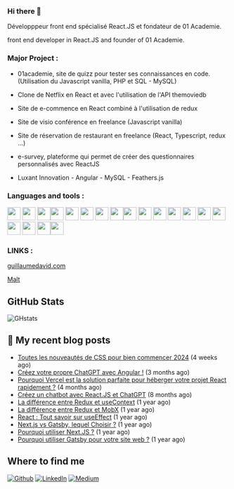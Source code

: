 ### Hi there 👋


Développpeur front end spécialisé React.JS et fondateur de 01 Academie.

front end developer in React.JS and founder of 01 Academie.

### Major Project :

 - 01academie, site de quizz pour tester ses connaissances en code. (Utilisation du Javascript vanilla, PHP et SQL - MySQL)

 - Clone de Netflix en React et avec l'utilisation de l'API themoviedb

 - Site de e-commence en React combiné à l'utilisation de redux
 
 - Site de visio conférence en freelance (Javascript vanilla)
 
 - Site de réservation de restaurant en freelance (React, Typescript, redux ...)
 
 - e-survey, plateforme qui permet de créer des questionnaires personnalisés avec ReactJS

 - Luxant Innovation - Angular - MySQL - Feathers.js

### Languages and tools :

<img src="https://cdn.jsdelivr.net/gh/devicons/devicon/icons/git/git-plain-wordmark.svg" width="30px"/>  <img src="https://cdn.jsdelivr.net/gh/devicons/devicon/icons/html5/html5-original.svg" width="30px"/>  <img src="https://cdn.jsdelivr.net/gh/devicons/devicon/icons/css3/css3-original.svg" width="30px"/><img src="https://cdn.jsdelivr.net/gh/devicons/devicon/icons/sass/sass-original.svg" width="30px"/>  <img src="https://cdn.jsdelivr.net/gh/devicons/devicon/icons/javascript/javascript-plain.svg" width="30px"/>  <img src="https://cdn.jsdelivr.net/gh/devicons/devicon/icons/typescript/typescript-original.svg" width="30px"/>  <img src="https://cdn.jsdelivr.net/gh/devicons/devicon/icons/react/react-original.svg" width="30px"/> <img src="https://cdn.jsdelivr.net/gh/devicons/devicon/icons/nextjs/nextjs-original-wordmark.svg" width="30px"/><img src="https://cdn.jsdelivr.net/gh/devicons/devicon/icons/gatsby/gatsby-plain.svg" width="30px" />
 <img src="https://cdn.jsdelivr.net/gh/devicons/devicon/icons/php/php-plain.svg" width="30px"/> <img src="https://cdn.jsdelivr.net/gh/devicons/devicon/icons/mysql/mysql-original-wordmark.svg" width="30px"/>  <img src="https://cdn.jsdelivr.net/gh/devicons/devicon/icons/vscode/vscode-original.svg" width="30px"/>  <img src="https://cdn.jsdelivr.net/gh/devicons/devicon/icons/nodejs/nodejs-original.svg" width="30px"/>  <img src="https://cdn.jsdelivr.net/gh/devicons/devicon/icons/redux/redux-original.svg" width="30px"/>  <img src="https://cdn.jsdelivr.net/gh/devicons/devicon/icons/gitlab/gitlab-plain-wordmark.svg" width="30px" /> <img src="https://cdn.jsdelivr.net/gh/devicons/devicon/icons/filezilla/filezilla-plain.svg" width="30px"/> <img src="https://cdn.jsdelivr.net/gh/devicons/devicon/icons/jest/jest-plain.svg" width="30px"/>
<img src="https://cdn.jsdelivr.net/gh/devicons/devicon/icons/graphql/graphql-plain-wordmark.svg" width="30px" /><img src="https://cdn.jsdelivr.net/gh/devicons/devicon/icons/jasmine/jasmine-plain-wordmark.svg" width="30px"/>







### LINKS :


[guillaumedavid.com](https://www.guillaumedavid.com/)

[Malt](https://www.malt.fr/profile/guillaumedavid2)

<h2>GitHub Stats</h2>

![GHstats](https://github-readme-stats.vercel.app/api?username=GuillaumeDaviid&show_icons=true)


## 📜 My recent blog posts <img src="https://cdn-icons-png.flaticon.com/512/197/197560.png" width="13"/>

- [Toutes les nouveautés de CSS pour bien commencer 2024](https://guillaumedaavid.medium.com/toutes-les-nouveaut%C3%A9s-de-css-pour-bien-commencer-2024-c2afdf452d5d?source=rss-a01198f8b650------2) (4 weeks ago)
- [Créez votre propre ChatGPT avec Angular !](https://guillaumedaavid.medium.com/cr%C3%A9ez-votre-propre-chatgpt-avec-angular-d94b474ebdc6?source=rss-a01198f8b650------2) (3 months ago)
- [Pourquoi Vercel est la solution parfaite pour héberger votre projet React rapidement ?](https://guillaumedaavid.medium.com/pourquoi-vercel-est-la-solution-parfaite-pour-h%C3%A9berger-votre-projet-react-rapidement-c32cd7b4bab2?source=rss-a01198f8b650------2) (4 months ago)
- [Créez un chatbot avec React.JS et ChatGPT](https://guillaumedaavid.medium.com/cr%C3%A9ez-un-chatbot-avec-react-js-et-chatgpt-c38c89c4b4eb?source=rss-a01198f8b650------2) (8 months ago)
- [La différence entre Redux et useContext](https://guillaumedaavid.medium.com/la-diff%C3%A9rence-entre-redux-et-usecontext-22bd9d8984cb?source=rss-a01198f8b650------2) (1 year ago)
- [La différence entre Redux et MobX](https://guillaumedaavid.medium.com/la-diff%C3%A9rence-entre-redux-et-mobx-3715e32f03b8?source=rss-a01198f8b650------2) (1 year ago)
- [React : Tout savoir sur useEffect](https://guillaumedaavid.medium.com/react-tout-savoir-sur-useeffect-155d5628924c?source=rss-a01198f8b650------2) (1 year ago)
- [Next.js vs Gatsby, lequel Choisir ?](https://guillaumedaavid.medium.com/next-js-vs-gatsby-lequel-choisir-d408aec7a895?source=rss-a01198f8b650------2) (1 year ago)
- [Pourquoi utiliser Next.JS ?](https://guillaumedaavid.medium.com/pourquoi-utiliser-next-js-18238cf85051?source=rss-a01198f8b650------2) (1 year ago)
- [Pourquoi utiliser Gatsby pour votre site web ?](https://guillaumedaavid.medium.com/pourquoi-utiliser-gatsby-pour-votre-site-web-575847f97ce8?source=rss-a01198f8b650------2) (1 year ago)

##  Where to find me

<p><a href="https://github.com/GuillaumeDaviid" target="_blank"><img alt="Github" src="https://img.shields.io/badge/GitHub-%2312100E.svg?&style=for-the-badge&logo=Github&logoColor=white" /></a> <a href="https://www.linkedin.com/in/guillaumedavid-gd/" target="_blank"><img alt="LinkedIn" src="https://img.shields.io/badge/linkedin-%230077B5.svg?&style=for-the-badge&logo=linkedin&logoColor=white" /></a> <a href="https://medium.com/@guillaumedaavid" target="_blank"><img alt="Medium" src="https://img.shields.io/badge/medium-%2312100E.svg?&style=for-the-badge&logo=medium&logoColor=white" /></a>
</p>
